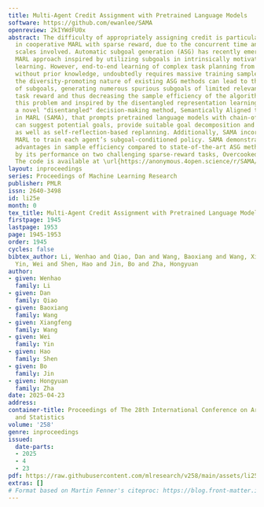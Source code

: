 ```yaml
---
title: Multi-Agent Credit Assignment with Pretrained Language Models
software: https://github.com/ewanlee/SAMA
openreview: 2kIYWdFU0x
abstract: The difficulty of appropriately assigning credit is particularly heightened
  in cooperative MARL with sparse reward, due to the concurrent time and structural
  scales involved. Automatic subgoal generation (ASG) has recently emerged as a viable
  MARL approach inspired by utilizing subgoals in intrinsically motivated reinforcement
  learning. However, end-to-end learning of complex task planning from sparse rewards
  without prior knowledge, undoubtedly requires massive training samples. Moreover,
  the diversity-promoting nature of existing ASG methods can lead to the "over-representation"
  of subgoals, generating numerous spurious subgoals of limited relevance to the actual
  task reward and thus decreasing the sample efficiency of the algorithm. To address
  this problem and inspired by the disentangled representation learning, we propose
  a novel "disentangled" decision-making method, Semantically Aligned task decomposition
  in MARL (SAMA), that prompts pretrained language models with chain-of-thought that
  can suggest potential goals, provide suitable goal decomposition and subgoal allocation
  as well as self-reflection-based replanning. Additionally, SAMA incorporates language-grounded
  MARL to train each agent’s subgoal-conditioned policy. SAMA demonstrates considerable
  advantages in sample efficiency compared to state-of-the-art ASG methods, as evidenced
  by its performance on two challenging sparse-reward tasks, Overcooked and MiniRTS.
  The code is available at \url{https://anonymous.4open.science/r/SAMA/.}
layout: inproceedings
series: Proceedings of Machine Learning Research
publisher: PMLR
issn: 2640-3498
id: li25e
month: 0
tex_title: Multi-Agent Credit Assignment with Pretrained Language Models
firstpage: 1945
lastpage: 1953
page: 1945-1953
order: 1945
cycles: false
bibtex_author: Li, Wenhao and Qiao, Dan and Wang, Baoxiang and Wang, Xiangfeng and
  Yin, Wei and Shen, Hao and Jin, Bo and Zha, Hongyuan
author:
- given: Wenhao
  family: Li
- given: Dan
  family: Qiao
- given: Baoxiang
  family: Wang
- given: Xiangfeng
  family: Wang
- given: Wei
  family: Yin
- given: Hao
  family: Shen
- given: Bo
  family: Jin
- given: Hongyuan
  family: Zha
date: 2025-04-23
address:
container-title: Proceedings of The 28th International Conference on Artificial Intelligence
  and Statistics
volume: '258'
genre: inproceedings
issued:
  date-parts:
  - 2025
  - 4
  - 23
pdf: https://raw.githubusercontent.com/mlresearch/v258/main/assets/li25e/li25e.pdf
extras: []
# Format based on Martin Fenner's citeproc: https://blog.front-matter.io/posts/citeproc-yaml-for-bibliographies/
---
```

